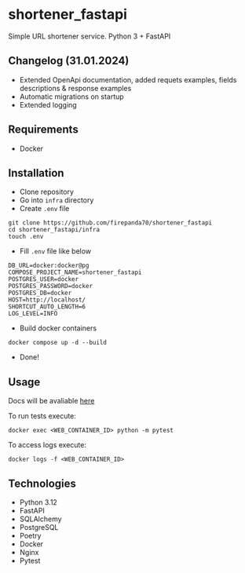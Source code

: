 # shortener_fastapi
Simple URL shortener service. Python 3 + FastAPI

## Changelog (31.01.2024)
- Extended OpenApi documentation, added requets examples, fields descriptions & response examples
- Automatic migrations on startup
- Extended logging

## Requirements
- Docker

## Installation
- Clone repository
- Go into `infra` directory
- Create `.env` file
```
git clone https://github.com/firepanda70/shortener_fastapi
cd shortener_fastapi/infra
touch .env
```
- Fill `.env` file like below
```
DB_URL=docker:docker@pg
COMPOSE_PROJECT_NAME=shortener_fastapi
POSTGRES_USER=docker
POSTGRES_PASSWORD=docker
POSTGRES_DB=docker
HOST=http://localhost/
SHORTCUT_AUTO_LENGTH=6
LOG_LEVEL=INFO
```
- Build docker containers
```
docker compose up -d --build
```
- Done!

## Usage
Docs will be avaliable [here](http://localhost/docs#/)

To run tests execute:
```
docker exec <WEB_CONTAINER_ID> python -m pytest
```

To access logs execute:
```
docker logs -f <WEB_CONTAINER_ID>
```

## Technologies
- Python 3.12
- FastAPI
- SQLAlchemy
- PostgreSQL
- Poetry
- Docker
- Nginx
- Pytest
